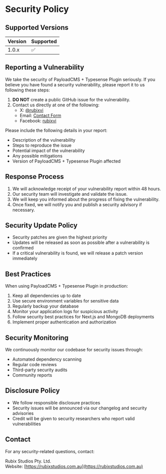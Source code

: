 # Security Policy

## Supported Versions

| Version | Supported          |
| ------- | ------------------ |
| 1.0.x   | :white_check_mark: |

## Reporting a Vulnerability

We take the security of PayloadCMS + Typesense Plugin seriously. If you believe you have found a security vulnerability, please report it to us following these steps:

1. **DO NOT** create a public GitHub issue for the vulnerability.
2. Contact us directly at one of the following:
   - X: [@rubixvi](https://x.com/rubixvi)
   - Email: [Contact Form](https://rubixstudios.com.au/contact)
   - Facebook: [rubixvi](https://www.facebook.com/rubixvi/)

Please include the following details in your report:

- Description of the vulnerability
- Steps to reproduce the issue
- Potential impact of the vulnerability
- Any possible mitigations
- Version of PayloadCMS + Typesense Plugin affected

## Response Process

1. We will acknowledge receipt of your vulnerability report within 48 hours.
2. Our security team will investigate and validate the issue.
3. We will keep you informed about the progress of fixing the vulnerability.
4. Once fixed, we will notify you and publish a security advisory if necessary.

## Security Update Policy

- Security patches are given the highest priority
- Updates will be released as soon as possible after a vulnerability is confirmed
- If a critical vulnerability is found, we will release a patch version immediately

## Best Practices

When using PayloadCMS + Typesense Plugin in production:

1. Keep all dependencies up to date
2. Use secure environment variables for sensitive data
3. Regularly backup your database
4. Monitor your application logs for suspicious activity
5. Follow security best practices for Next.js and MongoDB deployments
6. Implement proper authentication and authorization

## Security Monitoring

We continuously monitor our codebase for security issues through:

- Automated dependency scanning
- Regular code reviews
- Third-party security audits
- Community reports

## Disclosure Policy

- We follow responsible disclosure practices
- Security issues will be announced via our changelog and security advisories
- Credit will be given to security researchers who report valid vulnerabilities

## Contact

For any security-related questions, contact:

Rubix Studios Pty. Ltd.  
Website: [https://rubixstudios.com.au](https://rubixstudios.com.au)
